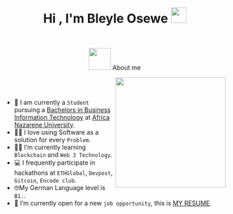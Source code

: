 <h1 align="center">Hi , I'm Bleyle Osewe <img src="https://media.giphy.com/media/hvRJCLFzcasrR4ia7z/giphy.gif" width="35"></h1>
<br>
<p align="center"> 
<picture><img src = "https://github.com/7oSkaaa/7oSkaaa/blob/main/Images/about_me.gif?raw=true" width = 50px></picture> About me

<picture> <img align="right" src="https://github.com/7oSkaaa/7oSkaaa/blob/main/Images/Right_Side.gif?raw=true" width = 250px></picture>

<br><br>

- :school: I am currently a `Student` pursuing a [Bachelors in Business Information Technology](http://suez.edu.eg/ar/%d9%83%d9%84%d9%8a%d8%a9-%d8%a7%d9%84%d8%ad%d8%a7%d8%b3%d8%a8%d8%a7%d8%aa-%d9%88%d8%a7%d9%84%d9%85%d8%b9%d9%84%d9%88%d9%85%d8%a7%d8%aa/) at [Africa Nazarene University](http://suez.edu.eg/ar/).
- :technologist: I love using Software as a solution for every `Problem`.
- :student: I’m currently learning `Blockchain` and `Web 3 Technology`.
- :computer: I frequently participate in hackathons at `ETHGlobal`, `Devpost`, `Gitcoin`, `Encode club`.
- :nerd_face:My German Language level is ` B1.`.
- :thinking: I’m currently open for a new `job opportunity`, this is [MY RESUME]().
<br>


